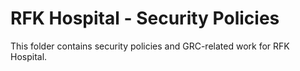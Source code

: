 # RFK Hospital - Security Policies   
This folder contains security policies and GRC-related work for RFK Hospital. 

